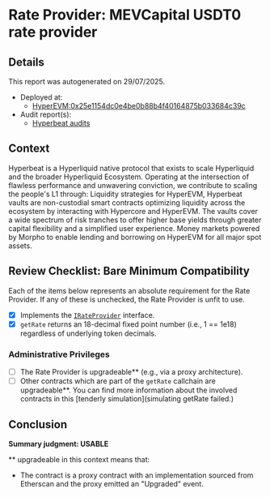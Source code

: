 
# Rate Provider: MEVCapital USDT0 rate provider

## Details
This report was autogenerated on 29/07/2025.

- Deployed at:
    - [HyperEVM:0x25e1154dc0e4be0b88b4f40164875b033684c39c](https://hyperevmscan.io/address/0x25e1154dc0e4be0b88b4f40164875b033684c39c)
- Audit report(s):
    - [Hyperbeat audits](https://docs.hyperbeat.org/resources/audits)

## Context
Hyperbeat is a Hyperliquid native protocol that exists to scale Hyperliquid and the broader Hyperliquid Ecosystem.
Operating at the intersection of flawless performance and unwavering conviction, we contribute to scaling the people's L1 through:
Liquidity strategies for HyperEVM, Hyperbeat vaults are non-custodial smart contracts optimizing liquidity across the ecosystem by interacting with Hypercore and HyperEVM. The vaults cover a wide spectrum of risk tranches to offer higher base yields through greater capital flexibility and a simplified user experience.
Money markets powered by Morpho to enable lending and borrowing on HyperEVM for all major spot assets.

## Review Checklist: Bare Minimum Compatibility
Each of the items below represents an absolute requirement for the Rate Provider. If any of these is unchecked, the Rate Provider is unfit to use.

- [x] Implements the [`IRateProvider`](https://github.com/balancer/balancer-v2-monorepo/blob/bc3b3fee6e13e01d2efe610ed8118fdb74dfc1f2/pkg/interfaces/contracts/pool-utils/IRateProvider.sol) interface.
- [x] `getRate` returns an 18-decimal fixed point number (i.e., 1 == 1e18) regardless of underlying token decimals.

### Administrative Privileges
- [ ] The Rate Provider is upgradeable** (e.g., via a proxy architecture).
- [ ] Other contracts which are part of the `getRate` callchain are upgradeable**. You can find more information
   about the involved contracts in this [tenderly simulation](simulating getRate failed.)

## Conclusion
**Summary judgment: USABLE**

** upgradeable in this context means that:
- The contract is a proxy contract with an implementation sourced from Etherscan and the proxy emitted an "Upgraded" event.
    
